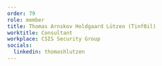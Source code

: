 ```yaml
---
order: 79
role: member
title: Thomas Arnskov Holdgaard Lützen (Tinf0il)
worktitle: Consultant
workplace: CSIS Security Group
socials:
  linkedin: thomashlutzen
---
```

